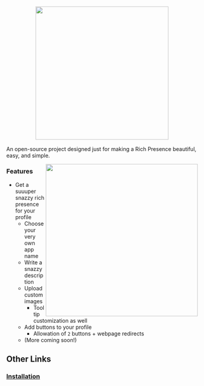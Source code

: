 <h3 align="center"><img src="https://ur.red-panda.red/XyuGzz4-Z.svg" width="350px"></h3

An open-source project designed just for making a Rich Presence beautiful, easy, and simple.

<img src="https://ur.red-panda.red/JVIRc4MN4.png" width="400px" align="right">

### Features
- Get a suuuper snazzy rich presence for your profile
	- Choose your very own app name
	- Write a snazzy description
	- Upload custom images
		- Tooltip customization as well
	- Add buttons to your profile
		- Allowation of `2` buttons + webpage redirects
	- (More coming soon!)

## Other Links
### [Installation](https://github.com/xQynx/Rich-Presence/wiki/Installation)
